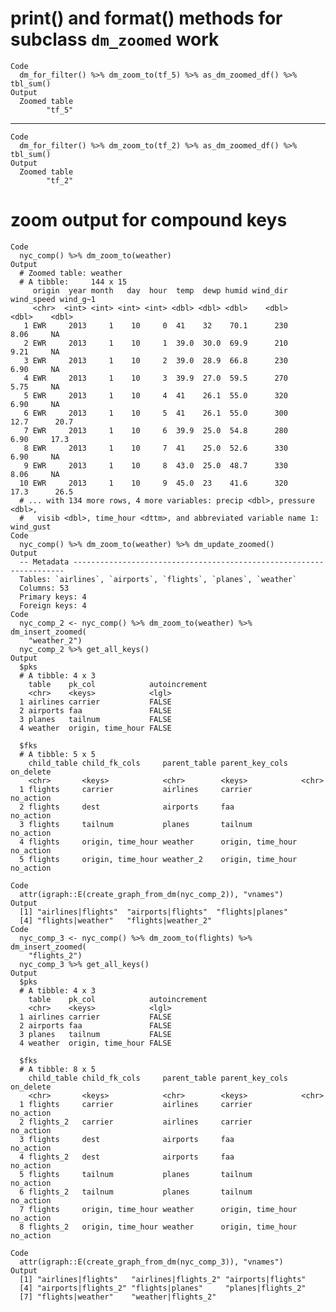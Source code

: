 # print() and format() methods for subclass `dm_zoomed` work

    Code
      dm_for_filter() %>% dm_zoom_to(tf_5) %>% as_dm_zoomed_df() %>% tbl_sum()
    Output
      Zoomed table 
            "tf_5" 

---

    Code
      dm_for_filter() %>% dm_zoom_to(tf_2) %>% as_dm_zoomed_df() %>% tbl_sum()
    Output
      Zoomed table 
            "tf_2" 

# zoom output for compound keys

    Code
      nyc_comp() %>% dm_zoom_to(weather)
    Output
      # Zoomed table: weather
      # A tibble:     144 x 15
         origin  year month   day  hour  temp  dewp humid wind_dir wind_speed wind_g~1
         <chr>  <int> <int> <int> <int> <dbl> <dbl> <dbl>    <dbl>      <dbl>    <dbl>
       1 EWR     2013     1    10     0  41    32    70.1      230       8.06     NA  
       2 EWR     2013     1    10     1  39.0  30.0  69.9      210       9.21     NA  
       3 EWR     2013     1    10     2  39.0  28.9  66.8      230       6.90     NA  
       4 EWR     2013     1    10     3  39.9  27.0  59.5      270       5.75     NA  
       5 EWR     2013     1    10     4  41    26.1  55.0      320       6.90     NA  
       6 EWR     2013     1    10     5  41    26.1  55.0      300      12.7      20.7
       7 EWR     2013     1    10     6  39.9  25.0  54.8      280       6.90     17.3
       8 EWR     2013     1    10     7  41    25.0  52.6      330       6.90     NA  
       9 EWR     2013     1    10     8  43.0  25.0  48.7      330       8.06     NA  
      10 EWR     2013     1    10     9  45.0  23    41.6      320      17.3      26.5
      # ... with 134 more rows, 4 more variables: precip <dbl>, pressure <dbl>,
      #   visib <dbl>, time_hour <dttm>, and abbreviated variable name 1: wind_gust
    Code
      nyc_comp() %>% dm_zoom_to(weather) %>% dm_update_zoomed()
    Output
      -- Metadata --------------------------------------------------------------------
      Tables: `airlines`, `airports`, `flights`, `planes`, `weather`
      Columns: 53
      Primary keys: 4
      Foreign keys: 4
    Code
      nyc_comp_2 <- nyc_comp() %>% dm_zoom_to(weather) %>% dm_insert_zoomed(
        "weather_2")
      nyc_comp_2 %>% get_all_keys()
    Output
      $pks
      # A tibble: 4 x 3
        table    pk_col            autoincrement
        <chr>    <keys>            <lgl>        
      1 airlines carrier           FALSE        
      2 airports faa               FALSE        
      3 planes   tailnum           FALSE        
      4 weather  origin, time_hour FALSE        
      
      $fks
      # A tibble: 5 x 5
        child_table child_fk_cols     parent_table parent_key_cols   on_delete
        <chr>       <keys>            <chr>        <keys>            <chr>    
      1 flights     carrier           airlines     carrier           no_action
      2 flights     dest              airports     faa               no_action
      3 flights     tailnum           planes       tailnum           no_action
      4 flights     origin, time_hour weather      origin, time_hour no_action
      5 flights     origin, time_hour weather_2    origin, time_hour no_action
      
    Code
      attr(igraph::E(create_graph_from_dm(nyc_comp_2)), "vnames")
    Output
      [1] "airlines|flights"  "airports|flights"  "flights|planes"   
      [4] "flights|weather"   "flights|weather_2"
    Code
      nyc_comp_3 <- nyc_comp() %>% dm_zoom_to(flights) %>% dm_insert_zoomed(
        "flights_2")
      nyc_comp_3 %>% get_all_keys()
    Output
      $pks
      # A tibble: 4 x 3
        table    pk_col            autoincrement
        <chr>    <keys>            <lgl>        
      1 airlines carrier           FALSE        
      2 airports faa               FALSE        
      3 planes   tailnum           FALSE        
      4 weather  origin, time_hour FALSE        
      
      $fks
      # A tibble: 8 x 5
        child_table child_fk_cols     parent_table parent_key_cols   on_delete
        <chr>       <keys>            <chr>        <keys>            <chr>    
      1 flights     carrier           airlines     carrier           no_action
      2 flights_2   carrier           airlines     carrier           no_action
      3 flights     dest              airports     faa               no_action
      4 flights_2   dest              airports     faa               no_action
      5 flights     tailnum           planes       tailnum           no_action
      6 flights_2   tailnum           planes       tailnum           no_action
      7 flights     origin, time_hour weather      origin, time_hour no_action
      8 flights_2   origin, time_hour weather      origin, time_hour no_action
      
    Code
      attr(igraph::E(create_graph_from_dm(nyc_comp_3)), "vnames")
    Output
      [1] "airlines|flights"   "airlines|flights_2" "airports|flights"  
      [4] "airports|flights_2" "flights|planes"     "planes|flights_2"  
      [7] "flights|weather"    "weather|flights_2" 

